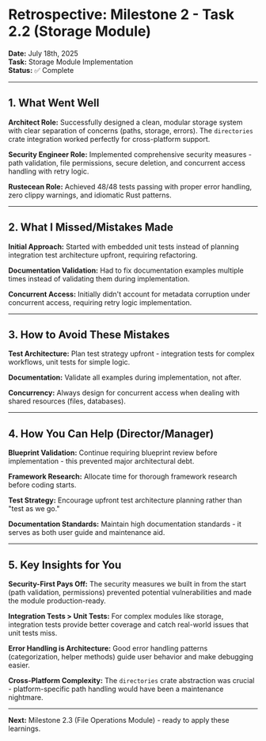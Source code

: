 # Retrospective: Milestone 2 - Task 2.2 (Storage Module)

**Date:** July 18th, 2025  
**Task:** Storage Module Implementation  
**Status:** ✅ Complete

---

## 1. What Went Well

**Architect Role:** Successfully designed a clean, modular storage system with clear separation of concerns (paths, storage, errors). The `directories` crate integration worked perfectly for cross-platform support.

**Security Engineer Role:** Implemented comprehensive security measures - path validation, file permissions, secure deletion, and concurrent access handling with retry logic.

**Rustecean Role:** Achieved 48/48 tests passing with proper error handling, zero clippy warnings, and idiomatic Rust patterns.

---

## 2. What I Missed/Mistakes Made

**Initial Approach:** Started with embedded unit tests instead of planning integration test architecture upfront, requiring refactoring.

**Documentation Validation:** Had to fix documentation examples multiple times instead of validating them during implementation.

**Concurrent Access:** Initially didn't account for metadata corruption under concurrent access, requiring retry logic implementation.

---

## 3. How to Avoid These Mistakes

**Test Architecture:** Plan test strategy upfront - integration tests for complex workflows, unit tests for simple logic.

**Documentation:** Validate all examples during implementation, not after.

**Concurrency:** Always design for concurrent access when dealing with shared resources (files, databases).

---

## 4. How You Can Help (Director/Manager)

**Blueprint Validation:** Continue requiring blueprint review before implementation - this prevented major architectural debt.

**Framework Research:** Allocate time for thorough framework research before coding starts.

**Test Strategy:** Encourage upfront test architecture planning rather than "test as we go."

**Documentation Standards:** Maintain high documentation standards - it serves as both user guide and maintenance aid.

---

## 5. Key Insights for You

**Security-First Pays Off:** The security measures we built in from the start (path validation, permissions) prevented potential vulnerabilities and made the module production-ready.

**Integration Tests > Unit Tests:** For complex modules like storage, integration tests provide better coverage and catch real-world issues that unit tests miss.

**Error Handling is Architecture:** Good error handling patterns (categorization, helper methods) guide user behavior and make debugging easier.

**Cross-Platform Complexity:** The `directories` crate abstraction was crucial - platform-specific path handling would have been a maintenance nightmare.

---

**Next:** Milestone 2.3 (File Operations Module) - ready to apply these learnings.
